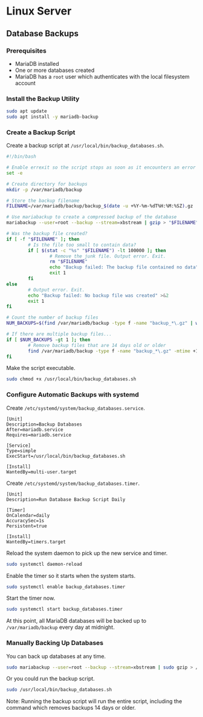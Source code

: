 # Linux Server

## Database Backups

### Prerequisites

- MariaDB installed
- One or more databases created
- MariaDB has a `root` user which authenticates with the local filesystem
  account

### Install the Backup Utility

```sh
sudo apt update
sudo apt install -y mariadb-backup
```

### Create a Backup Script

Create a backup script at `/usr/local/bin/backup_databases.sh`.

```sh
#!/bin/bash

# Enable errexit so the script stops as soon as it encounters an error
set -e

# Create directory for backups
mkdir -p /var/mariadb/backup

# Store the backup filename
FILENAME=/var/mariadb/backup/backup_$(date -u +%Y-%m-%dT%H:%M:%SZ).gz

# Use mariabackup to create a compressed backup of the database
mariabackup --user=root --backup --stream=xbstream | gzip > "$FILENAME"

# Was the backup file created?
if [ -f "$FILENAME" ]; then
        # Is the file too small to contain data?
        if [ $(stat -c "%s" "$FILENAME") -lt 100000 ]; then
                # Remove the junk file. Output error. Exit.
                rm "$FILENAME"
                echo "Backup failed: The backup file contained no data" >&2
                exit 1
        fi
else
        # Output error. Exit.
        echo "Backup failed: No backup file was created" >&2
        exit 1
fi

# Count the number of backup files
NUM_BACKUPS=$(find /var/mariadb/backup -type f -name "backup_*\.gz" | wc -l)

# If there are multiple backup files...
if [ $NUM_BACKUPS -gt 1 ]; then
        # Remove backup files that are 14 days old or older
        find /var/mariadb/backup -type f -name "backup_*\.gz" -mtime +14 -exec rm {} \;
fi
```

Make the script executable.

```sh
sudo chmod +x /usr/local/bin/backup_databases.sh
```
### Configure Automatic Backups with systemd

Create `/etc/systemd/system/backup_databases.service`.

```
[Unit]
Description=Backup Databases
After=mariadb.service
Requires=mariadb.service

[Service]
Type=simple
ExecStart=/usr/local/bin/backup_databases.sh

[Install]
WantedBy=multi-user.target
```

Create `/etc/systemd/system/backup_databases.timer`.

```
[Unit]
Description=Run Database Backup Script Daily

[Timer]
OnCalendar=daily
AccuracySec=1s
Persistent=true

[Install]
WantedBy=timers.target
```

Reload the system daemon to pick up the new service and timer.

```sh
sudo systemctl daemon-reload
```

Enable the timer so it starts when the system starts.

```sh
sudo systemctl enable backup_databases.timer
```

Start the timer now.

```sh
sudo systemctl start backup_databases.timer
```

At this point, all MariaDB databases will be backed up to `/var/mariadb/backup`
every day at midnight.

### Manually Backing Up Databases

You can back up databases at any time.

```sh
sudo mariabackup --user=root --backup --stream=xbstream | sudo gzip > /var/mariadb/backup/backup_$(date -u +%Y-%m-%dT%H:%M:%SZ).gz
```

Or you could run the backup script.

```sh
sudo /usr/local/bin/backup_databases.sh
```

Note: Running the backup script will run the entire script, including the
command which removes backups 14 days or older.

